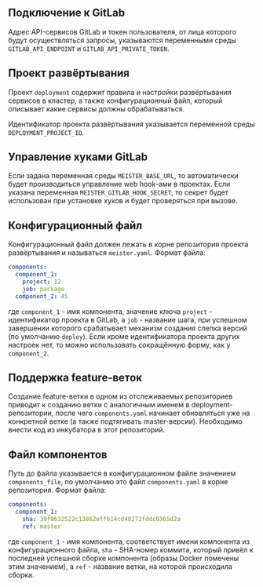 ## Подключение к GitLab

Адрес API-сервисов GitLab и токен пользователя, от лица которого будут осуществляться
запросы, указываются переменными среды `GITLAB_API_ENDPOINT` и `GITLAB_API_PRIVATE_TOKEN`.

## Проект развёртывания

Проект `deployment` содержит правила и настройки развёртывания сервисов в кластер, а также
конфигурационный файл, который описывает какие сервисы должны обрабатываться.

Идентификатор проекта развёртывания указывается переменной среды `DEPLOYMENT_PROJECT_ID`.

## Управление хуками GitLab

Если задана переменная среды `MEISTER_BASE_URL`, то автоматически будет производиться управление
web hook-ами в проектах. Если указана переменная `MEISTER_GITLAB_HOOK_SECRET`, то секрет будет
использован при установке хуков и будет проверяться при вызове.

## Конфигурационный файл

Конфигурационный файл должен лежать в корне репозитория проекта развёртывания
и называться `meister.yaml`. Формат файла:

```yaml
components:
  component_1:
    project: 12
    job: package
  component_2: 45
```

где `component_1` - имя компонента, значение ключа `project` - идентификатор проекта
в GitLab, а `job` - название шага, при успешном завершении которого срабатывает механизм
создания слепка версий (по умолчанию `deploy`). Если кроме идентификатора проекта других настроек нет, то можно использовать
сокращённую форму, как у `component_2`.

## Поддержка feature-веток

Создание feature-ветки в одном из отслеживаемых репозиториев приводит к созданию ветки
с аналогичным именем в deployment-репозитории, после чего `components.yaml` начинает обновляться
уже на конкретной ветке (а также подтягивать master-версии). Необходимо внести код из инкубатора
в этот репозиторий.

## Файл компонентов

Путь до файла указывается в конфигурационном файле значением `components_file`, по
умолчанию это файл `components.yaml` в корне репозитория. Формат файла:

```yaml
components:
  component_1:
    sha: 39f0632522c13862eff614cd48272fddc0365d2a
    ref: master
```

где `component_1` - имя компонента, соответствует имени компонента из конфигурационного файла,
`sha` - SHA-номер коммита, который привёл к последней успешной сборке компонента (образы Docker
помечены этим значением), а `ref` - название ветки, на которой происходила сборка.
